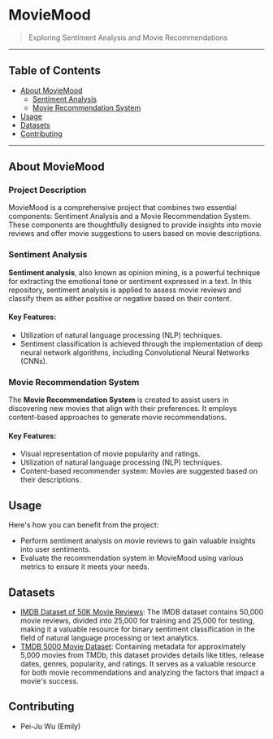 # MovieMood

> Exploring Sentiment Analysis and Movie Recommendations

---

## Table of Contents

- [About MovieMood](#about-moviemood)
  - [Sentiment Analysis](#sentiment-analysis)
  - [Movie Recommendation System](#movie-recommendation-system)
- [Usage](#usage)
- [Datasets](#datasets)
- [Contributing](#contributing)

---

## About MovieMood

### Project Description

MovieMood is a comprehensive project that combines two essential components: Sentiment Analysis and a Movie Recommendation System. These components are thoughtfully designed to provide insights into movie reviews and offer movie suggestions to users based on movie descriptions.

### Sentiment Analysis

**Sentiment analysis**, also known as opinion mining, is a powerful technique for extracting the emotional tone or sentiment expressed in a text. In this repository, sentiment analysis is applied to assess movie reviews and classify them as either positive or negative based on their content.

#### Key Features:

- Utilization of natural language processing (NLP) techniques.
- Sentiment classification is achieved through the implementation of deep neural network algorithms, including Convolutional Neural Networks (CNNs).

### Movie Recommendation System

The **Movie Recommendation System** is created to assist users in discovering new movies that align with their preferences. It employs content-based approaches to generate movie recommendations.

#### Key Features:

- Visual representation of movie popularity and ratings.
- Utilization of natural language processing (NLP) techniques.
- Content-based recommender system: Movies are suggested based on their descriptions.

## Usage

Here's how you can benefit from the project:

- Perform sentiment analysis on movie reviews to gain valuable insights into user sentiments.
- Evaluate the recommendation system in MovieMood using various metrics to ensure it meets your needs.

## Datasets

- [IMDB Dataset of 50K Movie Reviews](https://www.kaggle.com/datasets/lakshmi25npathi/imdb-dataset-of-50k-movie-reviews/data): The IMDB dataset contains 50,000 movie reviews, divided into 25,000 for training and 25,000 for testing, making it a valuable resource for binary sentiment classification in the field of natural language processing or text analytics.
- [TMDB 5000 Movie Dataset](https://www.kaggle.com/datasets/tmdb/tmdb-movie-metadata): Containing metadata for approximately 5,000 movies from TMDb, this dataset provides details like titles, release dates, genres, popularity, and ratings. It serves as a valuable resource for both movie recommendations and analyzing the factors that impact a movie's success.

## Contributing

- Pei-Ju Wu (Emily)
